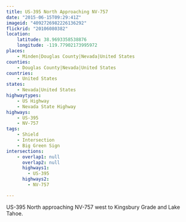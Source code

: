 ```yaml
---
title: US-395 North Approaching NV-757
date: "2015-06-15T09:29:41Z"
imageid: "4092726982226136292"
flickrid: "20106080382"
location:
    latitude: 38.9693358538876
    longitude: -119.77902173995972
places:
    - Minden|Douglas County|Nevada|United States
counties:
    - Douglas County|Nevada|United States
countries:
    - United States
states:
    - Nevada|United States
highwaytypes:
    - US Highway
    - Nevada State Highway
highways:
    - US-395
    - NV-757
tags:
    - Shield
    - Intersection
    - Big Green Sign
intersections:
    - overlap1: null
      overlap2: null
      highways1:
        - US-395
      highways2:
        - NV-757

---
```

US-395 North approaching NV-757 west to Kingsbury Grade and Lake Tahoe.